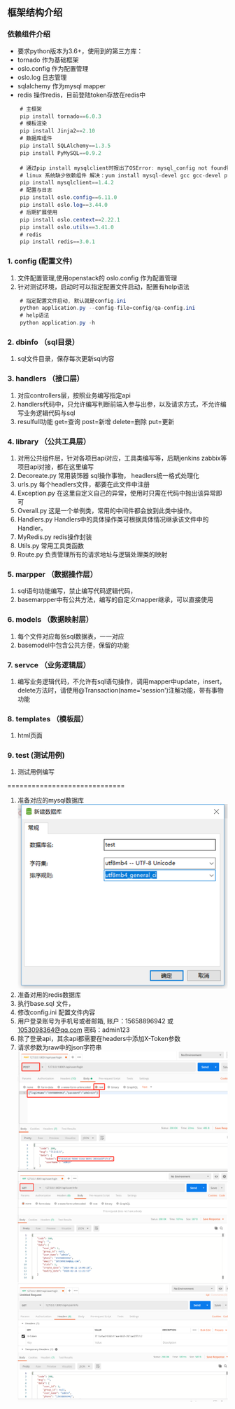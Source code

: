 
## 框架结构介绍

### 依赖组件介绍
* 要求python版本为3.6+，使用到的第三方库：
* tornado 作为基础框架
* oslo.config 作为配置管理
* oslo.log 日志管理
* sqlalchemy 作为mysql mapper
* redis 操作redis，目前登陆token存放在redis中
```java
    # 主框架
    pip install tornado==6.0.3
    # 模板渲染
    pip install Jinja2==2.10
    # 数据库组件
    pip install SQLAlchemy==1.3.5
    pip install PyMySQL==0.9.2
    
    # 通过pip install mysqlclient时报出了OSError: mysql_config not found错误
    # linux 系统缺少依赖组件 解决：yum install mysql-devel gcc gcc-devel python-devel
    pip install mysqlclient==1.4.2
    # 配置与日志
    pip install oslo.config==6.11.0
    pip install oslo.log==3.44.0
    # 后期扩展使用
    pip install oslo.centext==2.22.1
    pip install oslo.utils==3.41.0
    # redis
    pip install redis==3.0.1
```


### 1. config (配置文件)
1. 文件配置管理,使用openstack的 oslo.config 作为配置管理
2. 针对测试环境，启动时可以指定配置文件启动，配置有help语法
```java
    # 指定配置文件启动, 默认就是config.ini
    python application.py --config-file=config/qa-config.ini
    # help语法
    python application.py -h
```

### 2. dbinfo （sql目录）
1. sql文件目录，保存每次更新sql内容

### 3. handlers （接口层）
1. 对应controllers层，按照业务编写指定api
2. handlers代码中，只允许编写判断前端入参与出参，以及请求方式，不允许编写业务逻辑代码与sql
3. resulfull功能   get=查询  post=新增 delete=删除 put=更新

### 4. library （公共工具层）
1. 对用公共组件层，针对各项目api对应，工具类编写等，后期jenkins zabbix等项目api对接，都在这里编写
2. Decoreate.py  常用装饰器 sql操作事物， headlers统一格式处理化
3. urls.py   每个headlers文件，都要在此文件中注册
4. Exception.py 在这里自定义自己的异常，使用时只需在代码中抛出该异常即可
5. Overall.py 这是一个单例类，常用的中间件都会放到此类中操作。
6. Handlers.py Handlers中的具体操作类可根据具体情况继承该文件中的Handler。
7. MyRedis.py redis操作封装
8. Utils.py 常用工具类函数
9. Route.py 负责管理所有的请求地址与逻辑处理类的映射

### 5. marpper （数据操作层）
1. sql语句功能编写，禁止编写代码逻辑代码，
2. basemarpper中有公共方法，编写的自定义mapper继承，可以直接使用

### 6. models （数据映射层）
1. 每个文件对应每张sql数据表，一一对应
2. basemodel中包含公共方便，保留的功能

### 7. servce （业务逻辑层）
1. 编写业务逻辑代码，不允许有sql语句操作，调用mapper中update，insert，delete方法时，请使用@Transaction(name='session')注解功能，带有事物功能

### 8. templates （模板层）
1. html页面

### 9. test (测试用例)
1. 测试用例编写

=============================
1. 准备对应的mysql数据库
    ![创建数据库](images/数据库1.png)
2. 准备对用的redis数据库
3. 执行base.sql 文件，
4. 修改config.ini 配置文件内容
5. 用户登录账号为手机号或者邮箱, 账户：15658896942 或 1053098364@qq.com 密码：admin123
6. 除了登录api，其余api都需要在headers中添加X-Token参数
7. 请求参数为raw中的json字符串
    ![登录](images/登录.png)
    ![查询](images/查询.png)
    ![查询2](images/查询2.png)
    